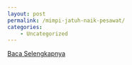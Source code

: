 ```yaml
---
layout: post
permalink: /mimpi-jatuh-naik-pesawat/
categories:
    - Uncategorized
---
```


[Baca Selengkapnya](/03)